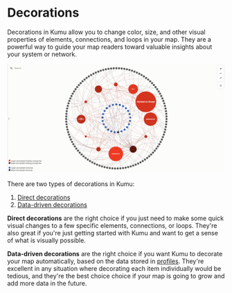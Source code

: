 # Decorations

Decorations in Kumu allow you to change color, size, and other visual properties of elements, connections, and loops in your map. They are a powerful way to guide your map readers toward valuable insights about your system or network.

![Color and size decorations](/images/color-size-decorations.png)

There are two types of decorations in Kumu:
1. [Direct decorations](/guides/direct-decorations.md)
2. [Data-driven decorations](/guides/data-driven-decorations.md)

**Direct decorations** are the right choice if you just need to make some quick visual changes to a few specific elements, connections, or loops. They're also great if you're just getting started with Kumu and want to get a sense of what is visually possible.

**Data-driven decorations** are the right choice if you want Kumu to decorate your map automatically, based on the data stored in [profiles](/guides/profiles.md). They're excellent in any situation where decorating each item individually would be tedious, and they're the best choice choice if your map is going to grow and add more data in the future.



